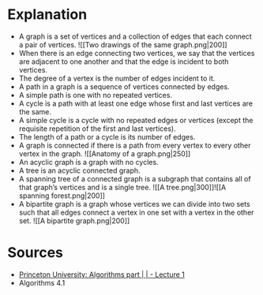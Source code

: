 # Explanation
+ A graph is a set of vertices and a collection of edges that each connect a pair of vertices.
 ![[Two drawings of the same graph.png|200]]
+ When there is an edge connecting two vertices, we say that the vertices are adjacent to one another and that the edge is incident to both vertices. 
+ The degree of a vertex is the number of edges incident to it.
+ A path in a graph is a sequence of vertices connected by edges. 
+ A simple path is one with no repeated vertices. 
+ A cycle is a path with at least one edge whose first and last vertices are the same. 
+ A simple cycle is a cycle with no repeated edges or vertices (except the requisite repetition of the first and last vertices). 
+ The length of a path or a cycle is its number of edges.
+ A graph is connected if there is a path from every vertex to every other vertex in the graph.
![[Anatomy of a graph.png|250]]
+ An acyclic graph is a graph with no cycles.
+ A tree is an acyclic connected graph.
+ A spanning tree of a connected graph is a subgraph that contains all of that graph’s vertices and is a single tree.
![[A tree.png|300]]![[A spanning forest.png|200]]
+ A bipartite graph is a graph whose vertices we can divide into two sets such that all edges connect a vertex in one set with a vertex in the other set.
![[A bipartite graph.png|200]]
# Sources
+ [Princeton University: Algorithms part | | - Lecture 1 ](https://www.coursera.org/learn/algorithms-part2/lecture/dKTI4/introduction-to-graphs)
+ Algorithms 4.1